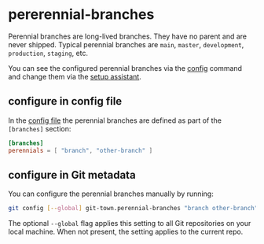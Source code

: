 # pererennial-branches

Perennial branches are long-lived branches. They have no parent and are never
shipped. Typical perennial branches are `main`, `master`, `development`,
`production`, `staging`, etc.

You can see the configured perennial branches via the
[config](../commands/config.md) command and change them via the
[setup assistant](../commands/config-setup.md).

## configure in config file

In the [config file](../configuration-file.md) the perennial branches are
defined as part of the `[branches]` section:

```toml
[branches]
perennials = [ "branch", "other-branch" ]
```

## configure in Git metadata

You can configure the perennial branches manually by running:

```bash
git config [--global] git-town.perennial-branches "branch other-branch"
```

The optional `--global` flag applies this setting to all Git repositories on
your local machine. When not present, the setting applies to the current repo.
